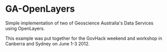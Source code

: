 GA-OpenLayers
=============

Simple implementation of two of Geoscience Australia's Data Services using OpenLayers.

This example was put together for the GovHack weekend and workshop in Canberra and Sydney on June 1-3 2012.